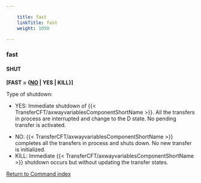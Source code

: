 ```yaml
---

    title: fast
    linkTitle: fast
    weight: 1050

---
```

### fast

#### SHUT

****\[FAST = {<u>NO</u> | YES | KILL}\]****

Type of shutdown:

- YES: Immediate shutdown of {{< TransferCFT/axwayvariablesComponentShortName >}}.
    All the transfers in process are interrupted and change
    to the D state. No pending transfer is activated.

<!-- -->

- NO: {{< TransferCFT/axwayvariablesComponentShortName >}} completes all the transfers
    in process and shuts down. No new transfer is initialized.
- KILL: Immediate {{< TransferCFT/axwayvariablesComponentShortName >}} shutdown occurs
    but without updating the transfer states.

[Return to Command index](../../)

